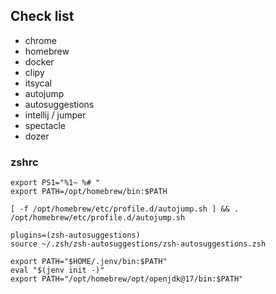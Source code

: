 ## Check list
- chrome
- homebrew
- docker
- clipy
- itsycal
- autojump
- autosuggestions
- intellij / jumper
- spectacle
- dozer

### zshrc
```
export PS1="%1~ %# "
export PATH=/opt/homebrew/bin:$PATH

[ -f /opt/homebrew/etc/profile.d/autojump.sh ] && . /opt/homebrew/etc/profile.d/autojump.sh

plugins=(zsh-autosuggestions)
source ~/.zsh/zsh-autosuggestions/zsh-autosuggestions.zsh

export PATH="$HOME/.jenv/bin:$PATH"
eval "$(jenv init -)"
export PATH="/opt/homebrew/opt/openjdk@17/bin:$PATH"
```
